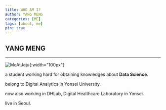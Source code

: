 ```yaml
---
title: WHO AM I?
author: YANG MENG
categories: [ME]
tags: [about, me]
pin: true
---
```


## YANG MENG

---

![MeAtJeju](https://user-images.githubusercontent.com/37925813/96898489-b8203580-14ca-11eb-96f2-8cf29189c104.png){:width="100px"}

a student working hard for obtaining knowledges about **Data Science**.

belong to Digital Analytics in Yonsei University.

now also working in DHLab, Digital Healthcare Laboratory in Yonsei.

live in Seoul.



